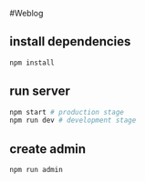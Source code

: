 #Weblog

## install dependencies
```sh
npm install
```



## run server
```sh
npm start # production stage
npm run dev # development stage
```

## create admin
```sh
npm run admin
```
